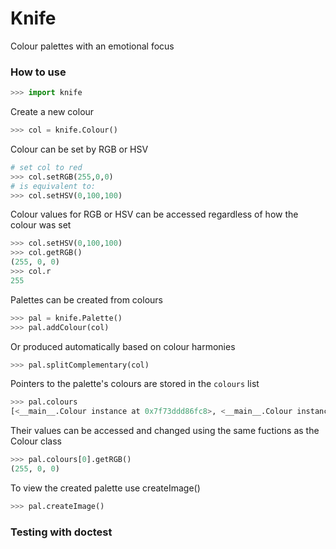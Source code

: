 # Knife
Colour palettes with an emotional focus

### How to use
```python
>>> import knife
```

Create a new colour
```python
>>> col = knife.Colour()
```

Colour can be set by RGB or HSV
```python
# set col to red 
>>> col.setRGB(255,0,0)
# is equivalent to:
>>> col.setHSV(0,100,100)
```

Colour values for RGB or HSV can be accessed regardless of how the colour was set
```python
>>> col.setHSV(0,100,100)
>>> col.getRGB()
(255, 0, 0)
>>> col.r
255
```


Palettes can be created from colours
```python
>>> pal = knife.Palette()
>>> pal.addColour(col)
```
Or produced automatically based on colour harmonies
```python
>>> pal.splitComplementary(col)
```

Pointers to the palette's colours are stored in the `colours` list
```python
>>> pal.colours
[<__main__.Colour instance at 0x7f73ddd86fc8>, <__main__.Colour instance at 0x7f73e0d973b0>, <__main__.Colour instance at 0x7f73ddd86f38>]
```
Their values can be accessed and changed using the same fuctions as the Colour class
```python
>>> pal.colours[0].getRGB()
(255, 0, 0)
```

To view the created palette use createImage()
```python
>>> pal.createImage()
```

### Testing with doctest
